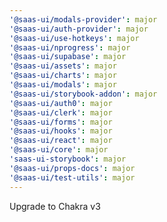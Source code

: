 ```yaml
---
'@saas-ui/modals-provider': major
'@saas-ui/auth-provider': major
'@saas-ui/use-hotkeys': major
'@saas-ui/nprogress': major
'@saas-ui/supabase': major
'@saas-ui/assets': major
'@saas-ui/charts': major
'@saas-ui/modals': major
'@saas-ui/storybook-addon': major
'@saas-ui/auth0': major
'@saas-ui/clerk': major
'@saas-ui/forms': major
'@saas-ui/hooks': major
'@saas-ui/react': major
'@saas-ui/core': major
'saas-ui-storybook': major
'@saas-ui/props-docs': major
'@saas-ui/test-utils': major
---
```


Upgrade to Chakra v3

